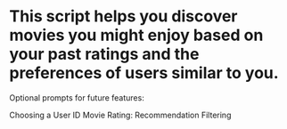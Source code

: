 # This script helps you discover movies you might enjoy based on your past ratings and the preferences of users similar to you.

Optional prompts for future features:

Choosing a User ID
Movie Rating: 
Recommendation Filtering
